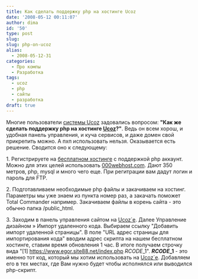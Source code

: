 ```yaml
---
title: Как сделать поддержку php на хостинге Ucoz
date: '2008-05-12 00:11:07'
author: dima
id: '50'
type: post
slug: 
slug: php-on-ucoz
alias: 
  - 2008-05-12-31
categories:
  - Про компы
  - Разработка
tags:
  - ucoz
  - php
  - сайты
  - разработка
draft: true
---
```


Многие пользователи [системы Ucoz](https://www.ucoz.ru/?uz=6351 "https://www.ucoz.ru/?uz=6351") задовались вопросом: **"Как же сделать поддержку php на хостинге [Ucoz](https://www.ucoz.ru/?uz=6351 "https://www.ucoz.ru/?uz=6351")?"**. Ведь он всем хорош, и удобная панель управления, и куча сервисов, и даже домен свой прикрепить можно. А пхп использовать нельзя. Оказывается есть решение. Сводится оно к следующему:

1\. Регистрируете на [бесплатном хостинге](https://www.000webhost.com/40468.html "https://www.000webhost.com/40468.html") с поддержкой php аккаунт. Можно для этих целей использовать [000webhost.com](https://www.000webhost.com/40468.html "https://www.000webhost.com/40468.html"). Дают 350 метров, php, mysql и много чего еще. При регитрации вам дадут логин и пароль для FTP.

2\. Подготавливаем необходимые php файлы и закачиваем на хостинг. Параметры мы уже знаем из пункта номер раз, а закачать поможет Total Commander например. Закачиваем файлы в корень сайта - это обычно папка /public\_html.

3\. Заходим в панель управления сайтом на [Ucoz\`e](https://www.ucoz.ru/?uz=6351 "https://www.ucoz.ru/?uz=6351"). Далее Управление дизайном » Импорт удаленного кода. Выбираем ссылку "Добавить импорт удаленной страницы". В поле "URL адрес страницы для импортирования кода" вводим адрес скрипта на нашем бесплатном хостинге, ставим время обновления 1 час. В итоге получаем строчку вида "\[1\] https://www.egor.site88.net/index.php $RCODE\_1$". **$RCODE\_1$** - это именно тот код, который мы хотим использовать на [Ucoz\`e](https://www.ucoz.ru/?uz=6351 "https://www.ucoz.ru/?uz=6351"). Добавляем его в тех местах, где Вам нужно будет чтобы исполнялся или выводился php-скрипт.